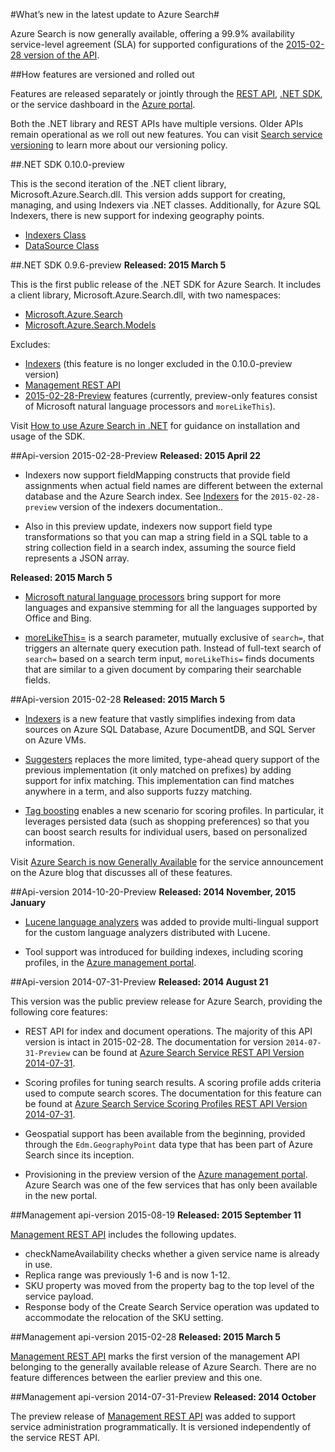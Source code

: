<properties 
	pageTitle="What’s new in the latest update to Azure Search | Microsoft Azure" 
	description="Release notes for Azure Search describing the latest updates to the service" 
	services="search" 
	documentationCenter="" 
	authors="HeidiSteen" 
	manager="mblythe" 
	editor=""/>

<tags 
	ms.service="search" 
	ms.devlang="rest-api" 
	ms.workload="search" 
	ms.topic="article" 
	ms.tgt_pltfrm="na" 
	ms.date="07/08/2015" 
	ms.author="heidist"/>

#What’s new in the latest update to Azure Search#

Azure Search is now generally available, offering a 99.9% availability service-level agreement (SLA) for supported configurations of the [2015-02-28 version of the API](https://msdn.microsoft.com/library/azure/dn798935.aspx).

##How features are versioned and rolled out

Features are released separately or jointly through the [REST API](https://msdn.microsoft.com/library/azure/dn798935.aspx), [.NET SDK](http://go.microsoft.com/fwlink/?LinkId=528216), or the service dashboard in the [Azure portal](https://portal.azure.com).

Both the .NET library and REST APIs have multiple versions. Older APIs remain operational as we roll out new features. You can visit [Search service versioning](https://msdn.microsoft.com/library/azure/dn864560.aspx) to learn more about our versioning policy.


##.NET SDK 0.10.0-preview

This is the second iteration of the .NET client library, Microsoft.Azure.Search.dll. This version adds support for creating, managing, and using Indexers via .NET classes. Additionally, for Azure SQL Indexers, there is new support for indexing geography points.

- [Indexers Class](https://msdn.microsoft.com/library/azure/microsoft.azure.search.models.indexer.aspx)
- [DataSource Class](https://msdn.microsoft.com/library/azure/microsoft.azure.search.models.datasource.aspx)

##.NET SDK 0.9.6-preview
**Released: 2015 March 5**

This is the first public release of the .NET SDK for Azure Search. It includes a client library, Microsoft.Azure.Search.dll, with two namespaces:

- [Microsoft.Azure.Search](https://msdn.microsoft.com/library/azure/microsoft.azure.search.aspx)
- [Microsoft.Azure.Search.Models](https://msdn.microsoft.com/library/azure/microsoft.azure.search.models.aspx)

Excludes:

- [Indexers](http://go.microsoft.com/fwlink/p/?LinkId=528173) (this feature is no longer excluded in the 0.10.0-preview version)
- [Management REST API](https://msdn.microsoft.com/library/azure/dn832684.aspx)
- [2015-02-28-Preview](search-api-2015-02-28-Preview.md) features (currently, preview-only features consist of Microsoft natural language processors and `moreLikeThis`).

Visit [How to use Azure Search in .NET](http://go.microsoft.com/fwlink/p/?LinkId=528088) for guidance on installation and usage of the SDK.

##Api-version 2015-02-28-Preview
**Released: 2015 April 22**

- Indexers now support fieldMapping constructs that provide field assignments when actual field names are different between the external database and the Azure Search index. See [Indexers](search-api-indexers-2015-02-28-Preview.md) for the `2015-02-28-preview` version of the indexers documentation..

- Also in this preview update, indexers now support field type transformations so that you can map a string field in a SQL table to a string collection field in a search index, assuming the source field represents a JSON array.

**Released: 2015 March 5**

- [Microsoft natural language processors](search-api-2015-02-28-Preview.md) bring support for more languages and expansive stemming for all the languages supported by Office and Bing.

- [moreLikeThis=](search-api-2015-02-28-Preview.md) is a search parameter, mutually exclusive of `search=`, that triggers an alternate query execution path. Instead of full-text search of `search=` based on a search term input, `moreLikeThis=` finds documents that are similar to a given document by comparing their searchable fields.

##Api-version 2015-02-28
**Released: 2015 March 5**

- [Indexers](http://go.microsoft.com/fwlink/p/?LinkID=528210) is a new feature that vastly simplifies indexing from data sources on Azure SQL Database, Azure DocumentDB, and SQL Server on Azure VMs.

- [Suggesters](https://msdn.microsoft.com/library/azure/dn798936.aspx) replaces the more limited, type-ahead query support of the previous implementation (it only matched on prefixes) by adding support for infix matching. This implementation can find matches anywhere in a term, and also supports fuzzy matching.

- [Tag boosting](http://go.microsoft.com/fwlink/p/?LinkId=528212) enables a new scenario for scoring profiles. In particular, it leverages persisted data (such as shopping preferences) so that you can boost search results for individual users, based on personalized information. 

Visit [Azure Search is now Generally Available](http://go.microsoft.com/fwlink/p/?LinkId=528211) for the service announcement on the Azure blog that discusses all of these features.

##Api-version 2014-10-20-Preview
**Released: 2014 November, 2015 January**

- [Lucene language analyzers](search-api-2014-10-20-preview.md) was added to provide multi-lingual support for the custom language analyzers distributed with Lucene. 

- Tool support was introduced for building indexes, including scoring profiles, in the [Azure management portal](https://portal.azure.com).

##Api-version 2014-07-31-Preview
**Released: 2014 August 21**

This version was the public preview release for Azure Search, providing the following core features:

- REST API for index and document operations. The majority of this API version is intact in 2015-02-28. The documentation for version `2014-07-31-Preview` can be found at [Azure Search Service REST API Version 2014-07-31](search-api-2014-07-31-preview.md).

- Scoring profiles for tuning search results. A scoring profile adds criteria used to compute search scores. The documentation for this feature can be found at [Azure Search Service Scoring Profiles REST API Version 2014-07-31](search-api-scoring-profiles-2014-07-31-preview.md).

- Geospatial support has been available from the beginning, provided through the `Edm.GeographyPoint` data type that has been part of Azure Search since its inception.

- Provisioning in the preview version of the [Azure management portal](https://portal.azure.com ). Azure Search was one of the few services that has only been available in the new portal.

##Management api-version 2015-08-19
**Released: 2015 September 11**

[Management REST API](https://msdn.microsoft.com/library/azure/dn832684.aspx) includes the following updates.

- checkNameAvailability checks whether a given service name is already in use.
- Replica range was previously 1-6 and is now 1-12.
- SKU property was moved from the property bag to the top level of the service payload.
- Response body of the Create Search Service operation was updated to accommodate the relocation of the SKU setting.

##Management api-version 2015-02-28
**Released: 2015 March 5**

[Management REST API](search-management-api-2014-02-28.md) marks the first version of the management API belonging to the generally available release of Azure Search. There are no feature differences between the earlier preview and this one.

##Management api-version 2014-07-31-Preview
**Released: 2014 October**

The preview release of [Management REST API](search-management-api-2014-07-31-preview.md) was added to support service administration programmatically. It is versioned independently of the service REST API.


 